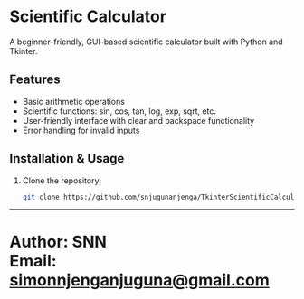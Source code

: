 
# Scientific Calculator

A beginner-friendly, GUI-based scientific calculator built with Python and Tkinter.

## Features
- Basic arithmetic operations
- Scientific functions: sin, cos, tan, log, exp, sqrt, etc.
- User-friendly interface with clear and backspace functionality
- Error handling for invalid inputs

## Installation & Usage

1. Clone the repository:
   ```bash
   git clone https://github.com/snjugunanjenga/TkinterScientificCalculator

---

Author: SNN  
Email: simonnjenganjuguna@gmail.com
=======


